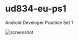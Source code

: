 # ud834-eu-ps1
Android Developer Practice Set 1

![screenshot](https://cloud.githubusercontent.com/assets/8016748/23918038/1b677f62-08fa-11e7-859f-376b945d582b.png)
